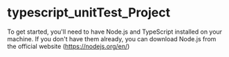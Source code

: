 # typescript_unitTest_Project

To get started, you'll need to have Node.js and TypeScript installed on your machine. If you don't have them already, you can download Node.js from the official website (https://nodejs.org/en/)
